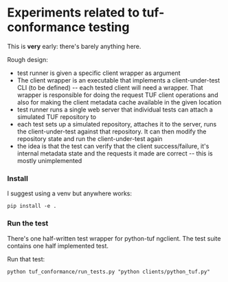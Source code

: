 # Experiments related to tuf-conformance testing

This is **very** early: there's barely anything here.

Rough design:
* test runner is given a specific client wrapper as argument
* The client wrapper is an executable that implements a client-under-test CLI (to be defined)
  -- each tested client will need a wrapper. That wrapper is responsible for doing the request TUF client
  operations and also for making the client metadata cache available in the given location
* test runner runs a single web server that individual tests can attach a simulated TUF repository to
* each test sets up a simulated repository, attaches it to the server, runs the client-under-test
  against that repository. It can then modify the repository state and run the client-under-test again
* the idea is that the test can verify that the client success/failure, it's internal  metadata state
  and the requests it made are correct -- this is mostly unimplemented 


### Install

I suggest using a venv but anywhere works:
```
pip install -e .
```

### Run the test 

There's one half-written test wrapper for python-tuf ngclient.
The test suite contains one half implemented test.

Run that test:
```
python tuf_conformance/run_tests.py "python clients/python_tuf.py"
```
